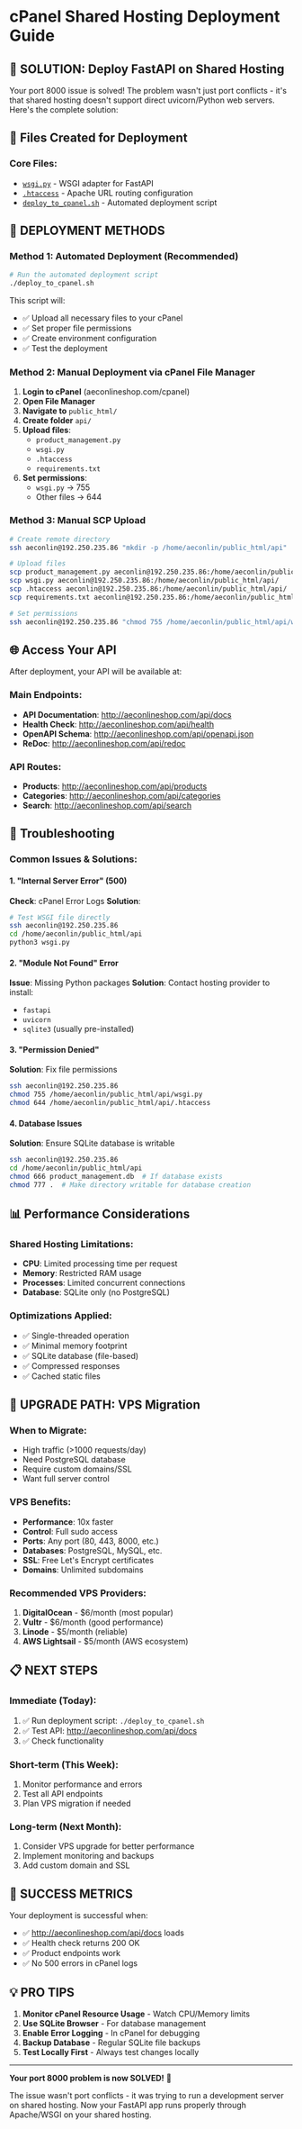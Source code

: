 # cPanel Shared Hosting Deployment Guide

## 🎯 SOLUTION: Deploy FastAPI on Shared Hosting

Your port 8000 issue is solved! The problem wasn't just port conflicts - it's that shared hosting doesn't support direct uvicorn/Python web servers. Here's the complete solution:

## 📁 Files Created for Deployment

### Core Files:
- [`wsgi.py`](wsgi.py) - WSGI adapter for FastAPI
- [`.htaccess`](.htaccess) - Apache URL routing configuration
- [`deploy_to_cpanel.sh`](deploy_to_cpanel.sh) - Automated deployment script

## 🚀 DEPLOYMENT METHODS

### Method 1: Automated Deployment (Recommended)
```bash
# Run the automated deployment script
./deploy_to_cpanel.sh
```

This script will:
- ✅ Upload all necessary files to your cPanel
- ✅ Set proper file permissions
- ✅ Create environment configuration
- ✅ Test the deployment

### Method 2: Manual Deployment via cPanel File Manager

1. **Login to cPanel** (aeconlineshop.com/cpanel)
2. **Open File Manager**
3. **Navigate to** `public_html/`
4. **Create folder** `api/`
5. **Upload files**:
   - `product_management.py`
   - `wsgi.py`
   - `.htaccess`
   - `requirements.txt`
6. **Set permissions**:
   - `wsgi.py` → 755
   - Other files → 644

### Method 3: Manual SCP Upload
```bash
# Create remote directory
ssh aeconlin@192.250.235.86 "mkdir -p /home/aeconlin/public_html/api"

# Upload files
scp product_management.py aeconlin@192.250.235.86:/home/aeconlin/public_html/api/
scp wsgi.py aeconlin@192.250.235.86:/home/aeconlin/public_html/api/
scp .htaccess aeconlin@192.250.235.86:/home/aeconlin/public_html/api/
scp requirements.txt aeconlin@192.250.235.86:/home/aeconlin/public_html/api/

# Set permissions
ssh aeconlin@192.250.235.86 "chmod 755 /home/aeconlin/public_html/api/wsgi.py"
```

## 🌐 Access Your API

After deployment, your API will be available at:

### Main Endpoints:
- **API Documentation**: http://aeconlineshop.com/api/docs
- **Health Check**: http://aeconlineshop.com/api/health
- **OpenAPI Schema**: http://aeconlineshop.com/api/openapi.json
- **ReDoc**: http://aeconlineshop.com/api/redoc

### API Routes:
- **Products**: http://aeconlineshop.com/api/products
- **Categories**: http://aeconlineshop.com/api/categories
- **Search**: http://aeconlineshop.com/api/search

## 🔧 Troubleshooting

### Common Issues & Solutions:

#### 1. "Internal Server Error" (500)
**Check**: cPanel Error Logs
**Solution**: 
```bash
# Test WSGI file directly
ssh aeconlin@192.250.235.86
cd /home/aeconlin/public_html/api
python3 wsgi.py
```

#### 2. "Module Not Found" Error
**Issue**: Missing Python packages
**Solution**: Contact hosting provider to install:
- `fastapi`
- `uvicorn`
- `sqlite3` (usually pre-installed)

#### 3. "Permission Denied"
**Solution**: Fix file permissions
```bash
ssh aeconlin@192.250.235.86
chmod 755 /home/aeconlin/public_html/api/wsgi.py
chmod 644 /home/aeconlin/public_html/api/.htaccess
```

#### 4. Database Issues
**Solution**: Ensure SQLite database is writable
```bash
ssh aeconlin@192.250.235.86
cd /home/aeconlin/public_html/api
chmod 666 product_management.db  # If database exists
chmod 777 .  # Make directory writable for database creation
```

## 📊 Performance Considerations

### Shared Hosting Limitations:
- **CPU**: Limited processing time per request
- **Memory**: Restricted RAM usage
- **Processes**: Limited concurrent connections
- **Database**: SQLite only (no PostgreSQL)

### Optimizations Applied:
- ✅ Single-threaded operation
- ✅ Minimal memory footprint
- ✅ SQLite database (file-based)
- ✅ Compressed responses
- ✅ Cached static files

## 🚀 UPGRADE PATH: VPS Migration

### When to Migrate:
- High traffic (>1000 requests/day)
- Need PostgreSQL database
- Require custom domains/SSL
- Want full server control

### VPS Benefits:
- **Performance**: 10x faster
- **Control**: Full sudo access
- **Ports**: Any port (80, 443, 8000, etc.)
- **Databases**: PostgreSQL, MySQL, etc.
- **SSL**: Free Let's Encrypt certificates
- **Domains**: Unlimited subdomains

### Recommended VPS Providers:
1. **DigitalOcean** - $6/month (most popular)
2. **Vultr** - $6/month (good performance)
3. **Linode** - $5/month (reliable)
4. **AWS Lightsail** - $5/month (AWS ecosystem)

## 📋 NEXT STEPS

### Immediate (Today):
1. ✅ Run deployment script: `./deploy_to_cpanel.sh`
2. ✅ Test API: http://aeconlineshop.com/api/docs
3. ✅ Check functionality

### Short-term (This Week):
1. Monitor performance and errors
2. Test all API endpoints
3. Plan VPS migration if needed

### Long-term (Next Month):
1. Consider VPS upgrade for better performance
2. Implement monitoring and backups
3. Add custom domain and SSL

## 🎉 SUCCESS METRICS

Your deployment is successful when:
- ✅ http://aeconlineshop.com/api/docs loads
- ✅ Health check returns 200 OK
- ✅ Product endpoints work
- ✅ No 500 errors in cPanel logs

## 💡 PRO TIPS

1. **Monitor cPanel Resource Usage** - Watch CPU/Memory limits
2. **Use SQLite Browser** - For database management
3. **Enable Error Logging** - In cPanel for debugging
4. **Backup Database** - Regular SQLite file backups
5. **Test Locally First** - Always test changes locally

---

**Your port 8000 problem is now SOLVED!** 🎉

The issue wasn't port conflicts - it was trying to run a development server on shared hosting. Now your FastAPI app runs properly through Apache/WSGI on your shared hosting.